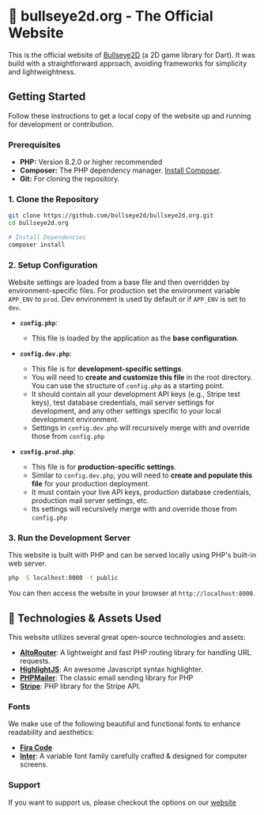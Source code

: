 # 🎯 bullseye2d.org - The Official Website

This is the official website of [Bullseye2D](https://github.com/bullseye2d/bullseye2d) (a 2D game library for Dart). It was build with a straightforward approach, avoiding frameworks for simplicity and lightweightness.

## Getting Started

Follow these instructions to get a local copy of the website up and running for development or contribution.

### Prerequisites

*   **PHP:** Version 8.2.0 or higher recommended
*   **Composer:** The PHP dependency manager. [Install Composer](https://getcomposer.org/download/).
*   **Git:** For cloning the repository.

### 1. Clone the Repository

```bash
git clone https://github.com/bullseye2d/bullseye2d.org.git
cd bullseye2d.org

# Install Dependencies
composer install
```

### 2. Setup Configuration

Website settings are loaded from a base file and then overridden by environment-specific files. For production set the environment variable `APP_ENV` to `prod`. Dev environment is used by default or if `APP_ENV` is set to `dev`.

*   **`config.php`**:
    *   This file is loaded by the application as the **base configuration**.

*   **`config.dev.php`**:
    *   This file is for **development-specific settings**.
    *   You will need to **create and customize this file** in the root directory. You can use the structure of `config.php` as a starting point.
    *   It should contain all your development API keys (e.g., Stripe test keys), test database credentials, mail server settings for development, and any other settings specific to your local development environment.
    *   Settings in `config.dev.php` will recursively merge with and override those from `config.php`

*   **`config.prod.php`**:
    *   This file is for **production-specific settings**.
    *   Similar to `config.dev.php`, you will need to **create and populate this file** for your production deployment.
    *   It must contain your live API keys, production database credentials, production mail server settings, etc.
    *   Its settings will recursively merge with and override those from `config.php`

### 3. Run the Development Server

This website is built with PHP and can be served locally using PHP's built-in web server.

```bash
php -S localhost:8000 -t public
```

You can then access the website in your browser at `http://localhost:8000`.

## 🎨 Technologies & Assets Used

This website utilizes several great open-source technologies and assets:

*   **[AltoRouter](https://github.com/dannyvankooten/AltoRouter)**: A lightweight and fast PHP routing library for handling URL requests.
*   **[HighlightJS](https://highlightjs.org/)**: An awesome Javascript syntax highlighter.
*   **[PHPMailer](https://github.com/PHPMailer/PHPMailer)**: The classic email sending library for PHP
*   **[Stripe](https://github.com/stripe/stripe-php)**: PHP library for the Stripe API.

### Fonts
We make use of the following beautiful and functional fonts to enhance readability and aesthetics:
*   **[Fira Code](https://github.com/tonsky/FiraCode)**
*   **[Inter](https://fonts.google.com/specimen/Inter)**: A variable font family carefully crafted & designed for computer screens.

### Support
If you want to support us, please checkout the options on our [website](https://bullseye.org/#licensing)
